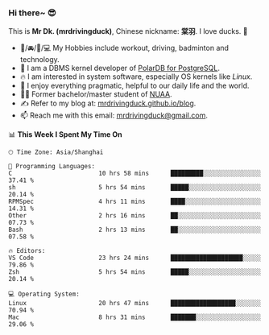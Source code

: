 ### Hi there~ 😎

This is **Mr Dk. (mrdrivingduck)**, Chinese nickname: **棠羽**. I love ducks. 🦆

- 💪/🚘/🏸/💻 My Hobbies include workout, driving, badminton and technology.
- 🍊 I am a DBMS kernel developer of [PolarDB for PostgreSQL](https://github.com/ApsaraDB/PolarDB-for-PostgreSQL).
- 🔥 I am interested in system software, especially OS kernels like *Linux*.
- 🔧 I enjoy everything pragmatic, helpful to our daily life and the world.
- 👨‍🎓 Former bachelor/master student of [NUAA](https://en.wikipedia.org/wiki/Nanjing_University_of_Aeronautics_and_Astronautics).
- ✍ Refer to my blog at: [mrdrivingduck.github.io/blog](https://mrdrivingduck.github.io/blog/).
- 📫 Reach me with this email: [mrdrivingduck@gmail.com](mailto:mrdrivingduck@gmail.com).

<!--START_SECTION:waka-->
📊 **This Week I Spent My Time On** 

```text
🕑︎ Time Zone: Asia/Shanghai

💬 Programming Languages: 
C                        10 hrs 58 mins      █████████░░░░░░░░░░░░░░░░   37.41 % 
sh                       5 hrs 54 mins       █████░░░░░░░░░░░░░░░░░░░░   20.14 % 
RPMSpec                  4 hrs 11 mins       ████░░░░░░░░░░░░░░░░░░░░░   14.31 % 
Other                    2 hrs 16 mins       ██░░░░░░░░░░░░░░░░░░░░░░░   07.73 % 
Bash                     2 hrs 13 mins       ██░░░░░░░░░░░░░░░░░░░░░░░   07.58 % 

🔥 Editors: 
VS Code                  23 hrs 24 mins      ████████████████████░░░░░   79.86 % 
Zsh                      5 hrs 54 mins       █████░░░░░░░░░░░░░░░░░░░░   20.14 % 

💻 Operating System: 
Linux                    20 hrs 47 mins      ██████████████████░░░░░░░   70.94 % 
Mac                      8 hrs 31 mins       ███████░░░░░░░░░░░░░░░░░░   29.06 % 
```


<!--END_SECTION:waka-->

<!-- ![Mr Dk.'s GitHub Stats](https://github-readme-stats.vercel.app/api?username=mrdrivingduck&count_private&show_icons=true&theme=buefy) -->

<!-- ![Most Used Languages](https://github-readme-stats.vercel.app/api/top-langs/?username=mrdrivingduck&exclude_repo=mips32-CPU,snort-tcp-socket&theme=buefy&layout=compact&langs_count=10) -->


<!--
**mrdrivingduck/mrdrivingduck** is a ✨ _special_ ✨ repository because its `README.md` (this file) appears on your GitHub profile.

Here are some ideas to get you started:

- 🔭 I’m currently working on ...
- 🌱 I’m currently learning ...
- 👯 I’m looking to collaborate on ...
- 🤔 I’m looking for help with ...
- 💬 Ask me about ...
- 📫 How to reach me: ...
- 😄 Pronouns: ...
- ⚡ Fun fact: ...
-->
